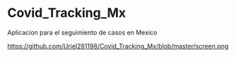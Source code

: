 # Covid_Tracking_Mx
Aplicacion para el seguimiento de casos en Mexico

https://github.com/Uriel281198/Covid_Tracking_Mx/blob/master/screen.png
